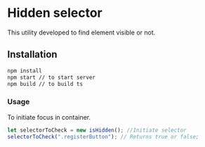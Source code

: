 # Hidden selector

This utility developed to find element visible or not.

## Installation

```sh
npm install
npm start // to start server
npm build // to build ts

```


### Usage

To initiate focus in container.
``` javascript
let selectorToCheck = new isHidden(); //Initiate selector
selectorToCheck(".registerButton"); // Returns true or false;
```
